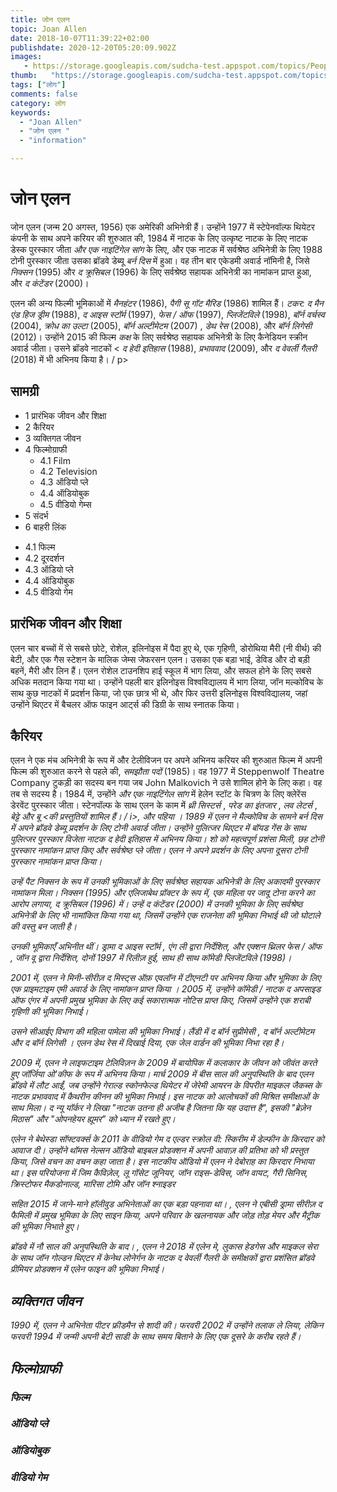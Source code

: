 ```yaml
---
title: जोन एलन 
topic: Joan Allen
date: 2018-10-07T11:39:22+02:00
publishdate: 2020-12-20T05:20:09.902Z
images: 
   - https://storage.googleapis.com/sudcha-test.appspot.com/topics/People/joan_allen/1.jpeg
thumb:   "https://storage.googleapis.com/sudcha-test.appspot.com/topics/People/joan_allen/thumb.jpeg"
tags: ["लोग"]
comments: false
category: लोग
keywords: 
  - "Joan Allen"
  - "जोन एलन "
  - "information"

---
```

<h1> जोन एलन </h1> <p> जोन एलन (जन्म 20 अगस्त, 1956) एक अमेरिकी अभिनेत्री हैं। उन्होंने 1977 में स्टेपेनवॉल्फ थियेटर कंपनी के साथ अपने करियर की शुरुआत की, 1984 में नाटक के लिए उत्कृष्ट नाटक के लिए नाटक डेस्क पुरस्कार जीता <i> और एक नाइटिंगेल सांग </i> के लिए, और एक नाटक में सर्वश्रेष्ठ अभिनेत्री के लिए 1988 टोनी पुरस्कार जीता उसका ब्रॉडवे डेब्यू <i> बर्न दिस </i> में हुआ। वह तीन बार एकेडमी अवार्ड नॉमिनी है, जिसे <i> निक्सन </i> (1995) और <i> द क्रूसिबल </i> (1996) के लिए सर्वश्रेष्ठ सहायक अभिनेत्री का नामांकन प्राप्त हुआ, और <i के लिए एक सर्वश्रेष्ठ अभिनेत्री का नामांकन मिला > द कंटेंडर </i> (2000)। </p> <p> एलन की अन्य फिल्मी भूमिकाओं में <i> मैनहंटर </i> (1986), <i> पैगी सू गॉट मैरिड </i> (1986) शामिल हैं। <i> टकर: द मैन एंड हिज ड्रीम </i> (1988), <i> द आइस स्टॉर्म </i> (1997), <i> फेस / ऑफ </i> (1997), <i> प्लिजेंटविले </i> (1998), <i> बॉर्न वर्चस्व </i> (2004), <i> क्रोध का उल्टा </i> (2005), <i> बॉर्न अल्टीमेटम </i> (2007) , <i> डेथ रेस </i> (2008), और <i> बॉर्न लिगेसी </i> (2012)। उन्होंने 2015 की फिल्म <i> कक्ष </i> के लिए सर्वश्रेष्ठ सहायक अभिनेत्री के लिए कैनेडियन स्क्रीन अवार्ड जीता। उसने ब्रॉडवे नाटकों <<i> द हेदी इतिहास </i> (1988), <i> प्रभाववाद </i> (2009), और <i> द वेवर्ली गैलरी </i> (2018) में भी अभिनय किया है। / p> <h2> सामग्री </h2> <ul> <li> 1 प्रारंभिक जीवन और शिक्षा </li> <li> 2 कैरियर </li> <li> 3 व्यक्तिगत जीवन </li> <li> 4 फिल्मोग्राफी <ul> <li> 4.1 Film </li> <li> 4.2 Television </li> <li> 4.3 ऑडियो प्ले </li> <li> 4.4 ऑडियोबुक </li> <li> 4.5 वीडियो गेम्स </li> </ul> </li> <li> 5 संदर्भ </li> <li> 6 बाहरी लिंक </li> </ul> <ul> <li> 4.1 फिल्म </li> <li> 4.2 दूरदर्शन </li> <li> 4.3 ऑडियो प्ले </li> <li> 4.4 ऑडियोबुक </li> <li> 4.5 वीडियो गेम </li> </ul> <h2> प्रारंभिक जीवन और शिक्षा </h2> <p> एलन चार बच्चों में से सबसे छोटे, रोशेल, इलिनोइस में पैदा हुए थे, एक गृहिणी, डोरोथिया मैरी (नी वीर्थ) की बेटी, और एक गैस स्टेशन के मालिक जेम्स जेफरसन एलन। उसका एक बड़ा भाई, डेविड और दो बड़ी बहनें, मैरी और लिन हैं। एलन रोशेल टाउनशिप हाई स्कूल में भाग लिया, और सफल होने के लिए सबसे अधिक मतदान किया गया था। उन्होंने पहली बार इलिनोइस विश्वविद्यालय में भाग लिया, जॉन मल्कोविच के साथ कुछ नाटकों में प्रदर्शन किया, जो एक छात्र भी थे, और फिर उत्तरी इलिनोइस विश्वविद्यालय, जहां उन्होंने थिएटर में बैचलर ऑफ फाइन आर्ट्स की डिग्री के साथ स्नातक किया। </p> <h2> कैरियर </h2> <p> एलन ने एक मंच अभिनेत्री के रूप में और टेलीविजन पर अपने अभिनय करियर की शुरुआत फिल्म में अपनी फिल्म की शुरुआत करने से पहले की, <i> समझौता पदों </i> (1985)। वह 1977 में Steppenwolf Theatre Company टुकड़ी का सदस्य बन गया जब John Malkovich ने उसे शामिल होने के लिए कहा। वह तब से सदस्य है। 1984 में, उन्होंने <i> और एक नाइटिंगेल सांग </i> में हेलेन स्टॉट के चित्रण के लिए क्लेरेंस डेरवेंट पुरस्कार जीता। स्टेनपॉल्फ के साथ एलन के काम में <i> थ्री सिस्टर्स </i>, <i> परेड का इंतजार </i>, <i> लव लेटर्स </i>, <i> बेट्टे और बू <की प्रस्तुतियों शामिल हैं। / i>, और <i> पहिया </i>। 1989 में एलन ने मैल्कोविच के सामने <i> बर्न दिस </i> में अपने ब्रॉडवे डेब्यू प्रदर्शन के लिए टोनी अवार्ड जीता। उन्होंने पुलित्जर थिएटर में बॉयड गेंस के साथ पुलित्जर पुरस्कार विजेता नाटक <i> द हेदी इतिहास </i> में अभिनय किया। शो को महत्वपूर्ण प्रशंसा मिली, छह टोनी पुरस्कार नामांकन प्राप्त किए और सर्वश्रेष्ठ प्ले जीता। एलन ने अपने प्रदर्शन के लिए अपना दूसरा टोनी पुरस्कार नामांकन प्राप्त किया। </p> <p> उन्हें पैट निक्सन के रूप में उनकी भूमिकाओं के लिए सर्वश्रेष्ठ सहायक अभिनेत्री के लिए अकादमी पुरस्कार नामांकन मिला। <i> निक्सन </i> (1995) और एलिजाबेथ प्रॉक्टर के रूप में, एक महिला पर जादू टोना करने का आरोप लगाया, <i> द क्रूसिबल </i> (1996) में। उन्हें <i> द कंटेंडर </i> (2000) में उनकी भूमिका के लिए सर्वश्रेष्ठ अभिनेत्री के लिए भी नामांकित किया गया था, जिसमें उन्होंने एक राजनेता की भूमिका निभाई थी जो घोटाले की वस्तु बन जाती है। </p> <p> उनकी भूमिकाएँ अभिनीत थीं। ड्रामा <i> द आइस स्टॉर्म </i>, एंग ली द्वारा निर्देशित, और एक्शन थ्रिलर <i> फेस / ऑफ </i>, जॉन वू द्वारा निर्देशित, दोनों 1997 में रिलीज़ हुई, साथ ही साथ कॉमेडी <i > प्लिजेंटविले </i> (1998)। </p> <p> 2001 में, एलन ने मिनी-सीरीज़ <i> द मिस्ट्स ऑफ़ एवलॉन </i> में टीएनटी पर अभिनय किया और भूमिका के लिए एक प्राइमटाइम एमी अवार्ड के लिए नामांकन प्राप्त किया । 2005 में, उन्होंने कॉमेडी / नाटक <i> द अपसाइड ऑफ एंगर </i> में अपनी प्रमुख भूमिका के लिए कई सकारात्मक नोटिस प्राप्त किए, जिसमें उन्होंने एक शराबी गृहिणी की भूमिका निभाई। </p> <p> उसने सीआईए विभाग की महिला पामेला की भूमिका निभाई। लैंडी में <i> द बॉर्न सुप्रीमेसी </i>, <i> द बॉर्न अल्टीमेटम </i> और <i> द बॉर्न लिगेसी </i>। एलन <i> डेथ रेस </i> में दिखाई दिया, एक जेल वार्डन की भूमिका निभा रहा है। </p> <p> 2009 में, एलन ने लाइफटाइम टेलिविज़न के 2009 में बायोपिक में कलाकार के जीवन को जीवंत करते हुए जॉर्जिया ओ'कीफ के रूप में अभिनय किया। मार्च 2009 में बीस साल की अनुपस्थिति के बाद एलन ब्रॉडवे में लौट आईं, जब उन्होंने गेराल्ड स्कोनफेल्ड थियेटर में जेरेमी आयरन के विपरीत माइकल जैकब्स के नाटक <i> प्रभाववाद </i> में कैथरीन कीनन की भूमिका निभाई। इस नाटक को आलोचकों की मिश्रित समीक्षाओं के साथ मिला। <i> द न्यू यॉर्कर </i> ने लिखा "नाटक उतना ही अजीब है जितना कि यह उदात्त है", इसकी "ब्रेज़ेन मिठास" और "ओपनहेयर ह्यूमर" को ध्यान में रखते हुए। </p> <p> एलेन ने बेथेस्डा सॉफ्टवर्क्स के 2011 के वीडियो गेम <i> द एल्डर स्क्रोल वी: स्किरीम </i> में डेल्फीन के किरदार को आवाज दी। उन्होंने थॉमस नेल्सन ऑडियो बाइबल प्रोडक्शन में अपनी आवाज़ की प्रतिभा को भी प्रस्तुत किया, जिसे <i> वचन का वचन </i> कहा जाता है। इस नाटकीय ऑडियो में एलन ने देबोराह का किरदार निभाया था। इस परियोजना में जिम कैविज़ेल, लू गॉसेट जूनियर, जॉन राइस-डेविस, जॉन वायट, गैरी सिनिस, क्रिस्टोफर मैकडोनाल्ड, मारिसा टोमि और जॉन श्नाइडर </p> <p> सहित 2015 में जाने-माने हॉलीवुड अभिनेताओं का एक बड़ा पहनावा था। , एलन ने एबीसी ड्रामा सीरीज़ <i> द फैमिली </i> में प्रमुख भूमिका के लिए साइन किया, अपने परिवार के खलनायक और जोड़ तोड़ मेयर और मैट्रीक की भूमिका निभाते हुए। </p> <p> ब्रॉडवे में नौ साल की अनुपस्थिति के बाद। , एलन ने 2018 में एलेन मे, लुकास हेडगेस और माइकल सेरा के साथ जॉन गोल्डन थिएटर में केनेथ लोनेर्गन के नाटक <i> द वेवर्ली गैलरी </i> के समीक्षकों द्वारा प्रशंसित ब्रॉडवे प्रीमियर प्रोडक्शन में एलेन फाइन की भूमिका निभाई। </p> <h2> व्यक्तिगत जीवन </h2> <p> 1990 में, एलन ने अभिनेता पीटर फ्रीडमैन से शादी की। फरवरी 2002 में उन्होंने तलाक ले लिया, लेकिन फरवरी 1994 में जन्मी अपनी बेटी साडी के साथ समय बिताने के लिए एक दूसरे के करीब रहते हैं। </p> <h2> फिल्मोग्राफी </h2> <h3> फिल्म </h3> <h3: टेलीविजन </h3> <h3> ऑडियो प्ले </h3> <h3> ऑडियोबुक </h3> <h3> वीडियो गेम </h3> 